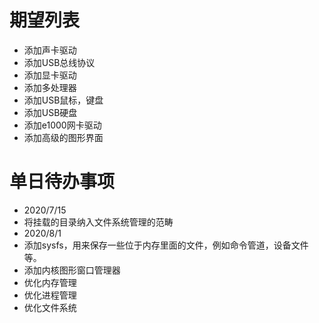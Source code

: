 # 期望列表
* 添加声卡驱动
* 添加USB总线协议
* 添加显卡驱动
* 添加多处理器
* 添加USB鼠标，键盘
* 添加USB硬盘
* 添加e1000网卡驱动
* 添加高级的图形界面

# 单日待办事项
* 2020/7/15
* 将挂载的目录纳入文件系统管理的范畴
* 2020/8/1
* 添加sysfs，用来保存一些位于内存里面的文件，例如命令管道，设备文件等。
* 添加内核图形窗口管理器 
* 优化内存管理
* 优化进程管理
* 优化文件系统
